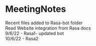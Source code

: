 ﻿# MeetingNotes
Recent files added to Rasa-bot folder <br/>
Read Website integration from Rasa docs <br/>
9/6/22 - Rasa1- updated bot <br/>
10/6/22 - Rasa2

